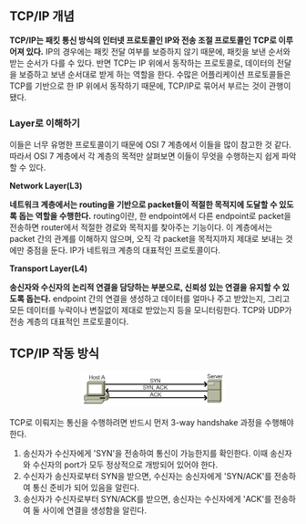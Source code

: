 ## TCP/IP 개념

**TCP/IP는 패킷 통신 방식의 인터넷 프로토콜인 IP와 전송 조절 프로토콜인 TCP로 이루어져 있다.** IP의 경우에는 패킷 전달 여부를 보증하지 않기 때문에, 패킷을 보낸 순서와 받는 순서가 다를 수 있다. 반면 TCP는 IP 위에서 동작하는 프로토콜로, 데이터의 전달을 보증하고 보낸 순서대로 받게 하는 역할을 한다. 수많은 어플리케이션 프로토콜들은 TCP를 기반으로 한 IP 위에서 동작하기 때문에, TCP/IP로 묶어서 부르는 것이 관행이 됐다.

### Layer로 이해하기

이들은 너무 유명한 프로토콜이기 때문에 OSI 7 계층에서 이들을 많이 참고한 것 같다. 따라서 OSI 7 계층에서 각 계층의 목적만 살펴보면 이들이 무엇을 수행하는지 쉽게 파악할 수 있다.

**Network Layer(L3)**

**네트워크 계층에서는 routing을 기반으로 packet들이 적절한 목적지에 도달할 수 있도록 돕는 역할을 수행한다.** routing이란, 한 endpoint에서 다른 endpoint로 packet을 전송하면 router에서 적절한 경로와 목적지를 찾아주는 기능이다. 이 계층에서는 packet 간의 관계를 이해하지 않으며, 오직 각 packet을 목적지까지 제대로 보내는 것에만 중점을 둔다. IP가 네트워크 계층의 대표적인 프로토콜이다.

**Transport Layer(L4)**

**송신자와 수신자의 논리적 연결을 담당하는 부분으로, 신뢰성 있는 연결을 유지할 수 있도록 돕는다.** endpoint 간의 연결을 생성하고 데이터를 얼마나 주고 받았는지, 그리고 모든 데이터를 누락이나 변질없이 제대로 받았는지 등을 모니터링한다. TCP와 UDP가 전송 계층의 대표적인 프로토콜이다.

## TCP/IP 작동 방식

<p align="center">
  <img width="50%" height="50%" src="../../../이미지 폴더/네트워크/3_way_handshake.png">
</p>

TCP로 이뤄지는 통신을 수행하려면 반드시 먼저 3-way handshake 과정을 수행해야 한다. 

1. 송신자가 수신자에게 'SYN'을 전송하여 통신이 가능한지를 확인한다. 이때 송신자와 수신자의 port가 모두 정상적으로 개방되어 있어야 한다.
2. 수신자가 송신자로부터 SYN을 받으면, 수신자는 송신자에게 'SYN/ACK'를 전송하여 통신 준비가 되어 있음을 알린다.
3. 송신자가 수신자로부터 SYN/ACK를 받으면, 송신자는 수신자에게 'ACK'를 전송하여 둘 사이에 연결을 생성함을 알린다.